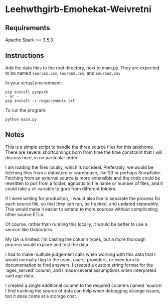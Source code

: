 # Leehwthgirb-Emohekat-Weivretni


## Requirements

Apache Spark >= 3.5.3

## Instructions

Add the data files to the root directory, next to main.py. They are expected to be named `source1.csv`, `source2.csv`, and `source3.csv`

In your virtual environment:
```
pip install pyspark
- or -
pip install -r requirements.txt
```

To run the program:
```
python main.py
```

## Notes

This is a simple script to handle the three source files for this takehome. There are several shortcomings born from time the time constraint that I will discuss here, in no particular order.

I am loading the files locally, which is not ideal. Preferably, we would be fetching files from a datastore or warehouse, like S3 or perhaps Snowflake. Fetching from an external source is more extensible and the code could be rewritten to pull from a folder, agnostic to file name or number of files, and it could take a cli variable to grab from different folders.

If I were writing for produciton, I would also like to separate the process for each source file, so that they can ran, be tracked, and updated separately. This would make it easier to extend to more sources without complicating other source ETLs.

Of course, rather than running this locally, it would be better to use a service like Databricks.

My QA is limited: I'm casting the column types, but a more thorough process would explore and test the data.

I had to make multiple judgement calls when working with this data that I would normally flag to the team, users, providers, or even turn to documentation to find answers. I created a custom string format for the 'ages_served' column, and I made several assumptions when interpreted said age data.

I created a single additional column to the required columns named 'source'. I find tracking the source of data can help when debugging strange issues, but it does come at a storage cost.
